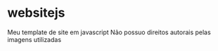 # websitejs
Meu template de site em javascript
Não possuo direitos autorais pelas imagens utilizadas
